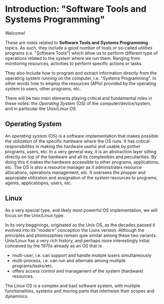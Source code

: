 # Introduction: "Software Tools and Systems Programming"

Welcome!

These are notes related to **Software Tools and Systems Programming** topics.
As such, they include a good number of tools or so-called *utilities* programs (i.e. "Software Tools") which allow us to perform different type of operations related to the system where we run them.
Ranging from monitoring resources, activities to perform specific actions or tasks.

They also include how to program and extract information directly from the operating system running on the computer, i.e. "Systems Programming".
In other words how to employ the resources (APIs) provided by the operating system to users, other programs, etc.

There will be two main elements playing critical and fundamental roles in these notes: the *Operating System* (OS) of the computer/device/system, and in particular the *Unix/Linux OS*.


## Operating System
An *operating system* (OS) is a software implementation that makes possible the utilization of the specific hardware where the OS runs.
It has critical responsibilites in making the hardware useful and usable by pother programs, users, etc.
In a very general way, it is an abstraction layer sitting directly on top of the hardware and all its complexities and peculiarities.
By doing this it makes the hardware accessible to other programs, applications, etc.
The OS is also a resource manager as it administrates resource allocations, operations management, etc. 
It oversees the propper and appropiate utilization and assignation of the system resources to programs, agents, applicatiopns, users, etc.


## Linux
As a very special type, and likely most powerful OS implementation, we will focus on the Unix/Linux type.

In its very begginings, originated as the Unix OS, as the decades passed it evolved into its "modern" conception the Liunx version.
Although the principles and phiolosophies remain quie similar among these two variants.
Unix/Linux has a very rich history, and perhaps more interestingly initial conceived by the 1970s already as an OS that is:
  - multi-user, i.e. can support and handle mutiple iusers simultaneously
  - multi-process, i.e. can run and alternate among multiple programs/tasks/etc.
  - offers access control and managament of the system (hardware) resources.

The Linux OS is a complex and bast software system, with multiple functionalities, systems and moving parts that intertwien their scopes and dynamnics.
